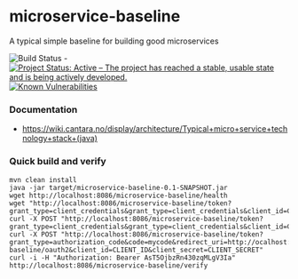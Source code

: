 # microservice-baseline

A typical simple baseline for building good microservices


![Build Status](https://jenkins.quadim.ai/buildStatus/icon?job=Cantara-microservice-baseline) - [![Project Status: Active – The project has reached a stable, usable state and is being actively developed.](http://www.repostatus.org/badges/latest/active.svg)](http://www.repostatus.org/#active)  [![Known Vulnerabilities](https://snyk.io/test/github/Cantara/microservice-baseline/badge.svg)](https://snyk.io/test/github/Cantara/microservice-baseline)

### Documentation
* https://wiki.cantara.no/display/architecture/Typical+micro+service+technology+stack+(java)


### Quick build and verify

```jshelllanguage
mvn clean install
java -jar target/microservice-baseline-0.1-SNAPSHOT.jar
wget http://localhost:8086/microservice-baseline/health
wget "http://localhost:8086/microservice-baseline/token?grant_type=client_credentials&grant_type=client_credentials&client_id=CLIENT_ID&client_secret=CLIENT_SECRET"
curl -X POST "http://localhost:8086/microservice-baseline/token?grant_type=client_credentials&grant_type=client_credentials&client_id=CLIENT_ID&client_secret=CLIENT_SECRET"
curl -X POST "http://localhost:8086/microservice-baseline/token?grant_type=authorization_code&code=mycode&redirect_uri=http://ocalhost:8086/microservice-baseline/oauth2&client_id=CLIENT_ID&client_secret=CLIENT_SECRET"
curl -i -H "Authorization: Bearer AsT5OjbzRn430zqMLgV3Ia" http://localhost:8086/microservice-baseline/verify
```
